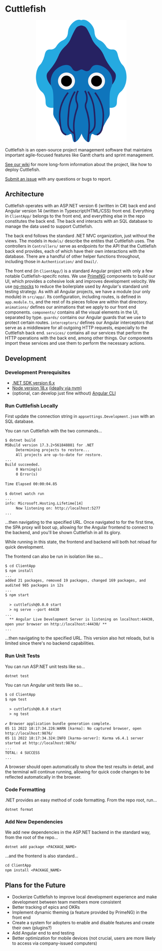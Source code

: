 # Cuttlefish

<p align="center">
  <img src="./ClientApp/src/assets/cuttlefish_logo.png" width="300px" alt="Cuttlefish Logo" />
</p>

Cuttlefish is an open-source project management software that maintains important agile-focused features like Gantt charts and sprint management.

[See our wiki](https://github.com/NathanJesudason/Cuttlefish/wiki) for more long-form information about the project, like how to deploy Cuttlefish.

[Submit an issue](https://github.com/NathanJesudason/Cuttlefish/issues) with any questions or bugs to report.

## Architecture

Cuttlefish operates with an ASP.NET version 6 (written in C#) back end and Angular version 14 (written in Typescript/HTML/CSS) front end. Everything in `ClientApp/` belongs to the front end, and everything else in the repo constitutes the back end. The back end interacts with an SQL database to manage the data used to support Cuttlefish.

The back end follows the standard .NET MVC organization, just without the views. The models in `Models/` describe the entites that Cuttlefish uses. The controllers in `Controllers/` serve as endpoints for the API that the Cuttlefish back end provides, each of which have their own interactions with the database. There are a handful of other helper functions throughout, including those in `Authentication/` and `Email/`.

The front end (in `ClientApp/`) is a standard Angular project with only a few notable Cuttlefish-specifc notes. We use [PrimeNG](https://primeng.org/) components to build our UI, which provides a cohesive look and improves development velocity. We use [ng-mocks](https://ng-mocks.sudo.eu/) to reduce the boilerplate used by Angular's standard unit testing strategy. As with all Angular projects, we have a module (our only module) in `src/app/`. Its configuration, including routes, is defined in `app.module.ts`, and the rest of its pieces follow are within that directory. `animations/` defines our animations that we apply to our front end components. `components/` contains all the visual elements in the UI, separated by type. `guards/` contains our Angular guards that we use to protect certain routes. `interceptors/` defines our Angular interceptors that serve as a middleware for all outgoing HTTP requests, especially to the Cuttlefish back end. `services/` contains all our services that perform the HTTP operations with the back end, among other things. Our components import these services and use them to perform the necessary actions.

## Development

### Development Prerequisites

- [.NET SDK version 6.x](https://dotnet.microsoft.com/en-us/download)
- [Node version 18.x](https://nodejs.org/en/download/) [(ideally via nvm)](https://github.com/nvm-sh/nvm)
- (optional, can develop just fine without) [Angular CLI](https://angular.io/cli)

### Run Cuttlefish Locally

First update the connection string in `appsettings.Development.json` with an SQL database.

You can run Cuttlefish with the two commands...

```shell
$ dotnet build
MSBuild version 17.3.2+561848881 for .NET
     Determining projects to restore...
     All projects are up-to-date for restore.
...
Build succeeded.
     0 Warning(s)
     0 Error(s)

Time Elapsed 00:00:04.85

$ dotnet watch run
...
info: Microsoft.Hosting.Lifetime[14]
     Now listening on: http://localhost:5277
...
```

...then navigating to the specified URL. Once navigated to for the first time, the SPA proxy will boot up, allowing for the Angular frontend to connect to the backend, and you'll be shown Cuttlefish in all its glory.

While running in this state, the frontend and backend will both hot reload for quick development.

The frontend can also be run in isolation like so...

```shell
$ cd ClientApp
$ npm install
...
added 21 packages, removed 19 packages, changed 169 packages, and audited 985 packages in 12s
...
$ npm start

  > cuttlefish@0.0.0 start
  > ng serve --port 44430
...
  ** Angular Live Development Server is listening on localhost:44430, open your browser on http://localhost:44430/ **
...
```

...then navigating to the specified URL. This version also hot reloads, but is limited since there's no backend capabilities.

### Run Unit Tests

You can run ASP.NET unit tests like so...

```shell
dotnet test
```

You can run Angular unit tests like so...

```shell
$ cd ClientApp
$ npm test

  > cuttlefish@0.0.0 start
  > ng test

✔ Browser application bundle generation complete.
05 11 2022 18:17:34.226:WARN [karma]: No captured browser, open http://localhost:9876/
05 11 2022 18:17:34.324:INFO [karma-server]: Karma v6.4.1 server started at http://localhost:9876/
...
TOTAL: 4 SUCCESS
...
```

A browser should open automatically to show the test results in detail, and the terminal will continue running, allowing for quick code changes to be reflected automatically in the browser.

### Code Formatting

.NET provides an easy method of code formatting. From the repo root, run...

```shell
dotnet format
```

### Add New Dependencies

We add new dependencies in the ASP.NET backend in the standard way, from the root of the repo...

```shell
dotnet add package <PACKAGE_NAME>
```

...and the frontend is also standard...

```shell
cd ClientApp
npm install <PACKAGE_NAME>
```

## Plans for the Future

- Dockerize Cuttlefish to improve local development experience and make development between team members more consistent
- Better tracking of epics and OKRs
- Implement dynamic theming (a feature provided by PrimeNG) in the front end
- Create a system for adopters to enable and disable features and create their own (plugins?)
- Add Angular end to end testing
- Better optimization for mobile devices (not crucial, users are more likely to access via company-issued computers)
